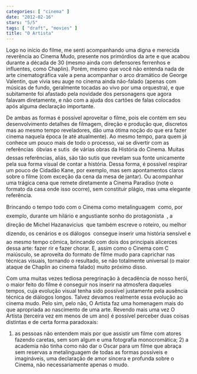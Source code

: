 ```yaml
---
categories: [ "cinema" ]
date: "2012-02-16"
stars: "5/5"
tags: [ "draft", "movies" ]
title: "O Artista"
---
```

Logo no início do filme, me senti acompanhando uma digna e merecida
reverência ao Cinema Mudo, presente nos primórdios da arte e que
acabou durante a década de 30 (mesmo ainda com defensores ferrenhos e
influentes, como Chaplin). Porém, mesmo que você não entenda nada
de arte cinematográfica vale a pena acompanhar o arco dramático de
George Valentin, que vivia seu auge no cinema ainda não-falado (apenas
com músicas de fundo, geralmente tocadas ao vivo por uma orquestra),
e que subitamente foi afastado pela novidade dos personagens que agora
falavam diretamente, e não com a ajuda dos cartões de falas colocados
após alguma declaração importante.

De ambas as formas é possível aproveitar o filme, pois ele contém
em seu desenvolvimento detalhes de filmagem, direção e produção
que, discretos mas ao mesmo tempo reveladores, dão uma ótima noção
do que era fazer cinema naquela época (e até atualmente). Ao mesmo
tempo, para quem já conhece um pouco mais de todo o processo, vai se
divertir com as referências  óbvias e sutis  de várias obras
da História do Cinema. Muitas dessas referências, aliás, são tão
sutis que revelam sua fonte unicamente pela sua forma visual de contar a
história. Dessa forma, é possível respirar um pouco de Cidadão Kane,
por exemplo, mas sem apontamentos claros sobre o filme (com exceção
da cena da mesa de jantar). Ou acompanhar uma trágica cena que remete
diretamente a Cinema Paradiso (note o formato da casa onde isso ocorre),
sem constituir plágio, mas uma elegante referência.

Brincando o tempo todo com o Cinema como metalinguagem  como, por
exemplo, durante um hilário e angustiante sonho do protagonista  ,
a direção de Michel Hazanavicius  que também escreve o roteiro,
ou melhor dizendo, os cenários e os diálogos  consegue inserir uma
história sensível e ao mesmo tempo cômica, brincando com dois dos
principais alicerces dessa arte: fazer rir e fazer chorar. E, assim
como o Cinema com C maiúsculo, se aproveita do formato de filme mudo
para caprichar nas técnicas visuais, tornando o resultado, se não
totalmente universal (o maior ataque de Chaplin ao cinema falado) muito
próximo disso.

Com uma muitas vezes tediosa peregrinação à decadência de nosso
herói, o maior feito do filme é conseguir nos inserir na atmosfera
daqueles tempos, cuja evolução visual tenha sido possível justamente
pela ausência técnica de diálogos longos. Talvez devamos realmente
essa evolução ao cinema mudo. Pelo sim, pelo não, O Artista faz uma
homenagem mais do que apropriada ao nascimento de uma arte.
Revendo mais uma vez O Artista (terceira vez em menos de um ano) é
possível perceber duas coisas distintas e de certa forma paradoxais:
1) as pessoas não entendem mais por que assistir um filme com atores
fazendo caretas, sem som algum e uma fotografia monocromática; 2) a
academia não tinha como não dar o Oscar para um filme que abraça sem
reservas a metalinguagem de todas as formas possíveis e imagináveis,
uma declaração de amor sincera e profunda sobre o Cinema, não
necessariamente apenas o mudo.

